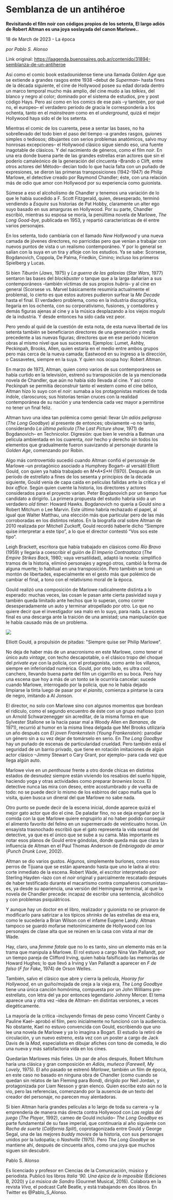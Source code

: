 # Semblanza de un antihéroe

**Revisitando el film noir con códigos propios de los setenta, El largo adiós de Robert Altman es una joya soslayada del canon Marlowe..**

18 de March de 2023 - La época

_por Pablo S. Alonso_

Link original: https://laagenda.buenosaires.gob.ar/contenido/31894-semblanza-de-un-antiheroe



Así como el comic book estadounidense tiene una llamada *Golden Age* que se extiende a grandes rasgos entre 1938 –debut de *Superman*– hasta fines de la década siguiente, el cine de Hollywood posee su edad dorada dentro un marco temporal mucho más amplio, del cine mudo a las *talkies*, del blanco y negro al color; dominado por el sistema de estudios, pre y post código Hays. Pero así como en los comics de ese país –y también, por qué no, el europeo– el verdadero período de gracia le correspondería a los ochenta, tanto en el *mainstream* como en el *underground*, quizá el mejor Hollywood haya sido el de los setenta.




Mientras el comic de los cuarenta, pese a sentar las bases, no ha sobrellevado del todo bien el paso del tiempo –a grandes rasgos, guiones simples o tediosos; dibujantes con serios problemas anatómicos, salvo muy honrosas excepciones– el Hollywood clásico sigue siendo eso, una fuente inagotable de clásicos. Y del nacimiento de géneros, como el film *noir*. En una era donde buena parte de las grandes estrellas eran actores que sin el poderío camaleónico de la generación del cincuenta –Brando o Clift, entre otros actores del Método– decían todo lo que hacía falta con un puñado de expresiones, se dieron las primeras transposiciones (1942-1947) de Philip Marlowe, el detective creado por Raymond Chandler; éste, con una relación más de odio que amor con Hollywood por su experiencia como guionista.




Súmese a eso el alcoholismo de Chandler y tenemos una variación de lo que le había sucedido a F. Scott Fitzgerald, quien, desesperado, terminó vendiendo a *Esquire* sus historias de Pat Hobby, claramente un alter ego suyo basado en sus amarguras en Hollywood. Por su parte, Chandler escribió, mientras su esposa se moría, la penúltima novela de Marlowe, *The Long Good-bye*, publicada en 1953, y repartió características de él entre varios personajes.




En los setenta, todo cambiaría con el llamado *New Hollywood* y una nueva camada de jóvenes directores, no parricidas pero que venían a trabajar con nuevos puntos de vista o un realismo contemporáneo. Y por lo general se salían con la suya en un tira y afloje con los estudios. Ya se sabe: Scorsese, Bogdanovich, Coppola, De Palma, Friedkin, Cimino; incluso los primeros Spielberg y Lucas.




Si bien *Tiburón* (*Jaws*, 1975) y *La guerra de las galaxias* (*Star Wars*, 1977) sentaron las bases del *blockbuster* o tanque que a la larga dañarían a sus contemporáneos –también víctimas de sus propios *hubris*– y al cine en general (Scorsese vs. Marvel básicamente resumiría actualmente el problema), lo cierto es que estos autores pudieron surfear la *Me Decade* hasta el final. El verdadero problema, como en la industria discográfica, llegaría en los ochenta, con su corporativismo, fusiones, y contadores y demás figuras ajenas al cine y a la música desplazando a los viejos *moguls* de la industria. Y desde entonces ha sido cada vez peor.




Pero yendo al quid de la cuestión de esta nota, de esta nueva libertad de los setenta también se beneficiaron directores de una generación y media precedente a las nuevas figuras; directores que en ese período hicieron obras al mismo nivel que sus sucesores. Ejemplos: Lumet, Ashby, Peckinpah, Brooks, Allen, quien estaría en el medio entre ambos grupos pero más cerca de la nueva camada; Eastwood en su ingreso a la dirección, o Cassavetes, siempre en la suya. Y quien nos ocupa hoy: Robert Altman.




En marzo de 1973, Altman, quien como varios de sus contemporáneos se había curtido en la televisión, estrenó su transposición de la ya mencionada novela de Chandler, que aún no había sido llevada al cine. Y así como Peckinpah se permitía deconstruir tanto el western como el cine bélico, Altman hizo lo suyo con el *noir*: sumaba a los protagonistas matices de toda índole, claroscuros; sus historias tenían cruces con la realidad contemporánea de su nación y una tendencia cada vez mayor a permitirse no tener un final feliz.




Altman tuvo una idea tan polémica como genial: llevar *Un adiós peligroso* (*The Long Goodbye*) al presente de entonces; obviamente –o no tanto, considerando *La última película* (*The Last Picture show*, 1971) de Bogdanovich– en Technicolor. Digresión: que bien le vendría a Batman una película ambientada en los cuarenta, *noir* hecho y derecho sin todos los elementos que gradualmente fueron suavizando al personaje durante la *Golden Age*, comenzando por Robin.




Algo más controvertido sucedió cuando Altman confió el personaje de Marlowe –un protagónico asociado a Humphrey Bogart– al versátil Elliott Gould, con quien ya había trabajado en *M\*A\*S\*H* (1970). Después de un período de estrellato a fines de los sesenta y principios de la década siguiente, Gould venía de capa caída en películas fallidas ante la crítica y el *box office*. Según quien cuente la historia, los directores y actores considerados para el proyecto varían. Peter Bogdanovich por un tiempo fue candidato a dirigirlo. La primera propuesta del estudio habría sido a un verdadero *old timer*: Howard Hawks. Bogdanovich no quería a Gould sino a Robert Mitchum o Lee Marvin. Este último habría rechazado el papel, al igual que Walter Matthau, una elección más que particular pero de las más corroboradas en los distintos relatos. En la biografía oral sobre Altman de 2010 realizada por Mitchell Zuckoff, Gould recordó haberle dicho “Siempre quise interpretar a este tipo”, a lo que el director contestó “Vos sos este tipo”.




Leigh Brackett, escritora que había trabajado en clásicos como *Río Bravo* (1959) y llegaría a coescribir el guión de *El Imperio Contraataca* (*The Empire Strikes Back*, 1980; vaya versatilidad), adaptó la novela: simplificó tramos de la historia, eliminó personajes y agregó otros, cambió la forma de alguna muerte; lo habitual en una transposición. Pero también se tomó un montón de libertades, especialmente en el gesto más que polémico de cambiar el final, a tono con el relativismo moral de la época.




Gould realizó una composición de Marlowe radicalmente distinta a lo esperado: muchas veces, las cosan le pasan ante cierta pasividad suya y también queda limitado ante hechos que lo superan, como correr desesperadamente un auto y terminar atropellado por otro. Lo que no quiere decir que el investigador sea malo en lo suyo, para nada. La escena final es una descarga ante la traición de una amistad; una manipulación que le había causado más de un problema.




![](https://cdn.feater.me/files/images/1006247/cd96aabc-444a-4ccf-8947-2645dbdbf02f.jpg)




Elliott Gould, a propulsión de pitadas: "Siempre quise ser Philip Marlowe".




No deja de haber más de un anacronismo en este Marlowe, como tener el único auto *vintage*, con techo descapotable, o el clásico tropo del choque del *private eye* con la policía, con el protagonista, como ante los villanos, siempre en inferioridad numérica. Gould, por otro lado, es ultra *cool*, canchero, llevando buena parte del film un cigarrillo en su boca. Pero hay una escena que hoy a más de un tonto se le ocurriría cancelar: sucede cuando Marlowe, interrogado por la policía, que no le había dejado limpiarse la tinta luego de pasar por el *pianito*, comienza a pintarse la cara de negro, imitando a Al Jonson.




El director, no solo con Marlowe sino con algunos momentos que bordean el ridículo, como el segundo encuentro de éste con un grupo mafioso (con un Arnold Schwarzenegger sin acreditar, de la misma forma en que Sylvester Stallone se la hacía pasar mal a Woody Allen en *Bananas*, de 1971), recurrió al humor en la misma línea delgada que Mel Brooks utilizaría un año después con *El joven Frankenstein* (*Young Frankenstein*): parodiar un género sin a su vez dejar de tomárselo en serio. En *The Long Goodbye* hay un puñado de escenas de particularidad crueldad. Pero también está el seguridad de un barrio privado, que tiene en rotación imitaciones de algún actor clásico –Jimmy Stewart o Cary Grant, por ejemplo– para cada vez que llega algún auto.




Marlowe vive en un *penthouse* frente a otro donde chicas en distintos estados de desnudez siempre están viviendo los resabios del sueño hippie, haciendo yoga y otras actividades como preparar *brownies locos*. El detective nunca las mira con deseo, entre acostumbrado y de vuelta de todo: no se puede decir lo mismo de los esbirros del capo mafia que lo visita, quien busca un dineral del que Marlowe no sabe nada.




Otro punto se puede decir de la escena inicial, donde aparece quizá el mejor gato actor que dio el cine. De paladar fino, no se deja engañar por la comida con la que Marlowe quiere engrupirlo al no haber podido conseguir el alimento favorito del felino en un supermercado de veinticuatro horas. Un ensayista trasnochado escribió que el gato representa la vida sexual del detective, ya que es el único que se sube a su cama. Más importante es notar esos planos de Gould entre góndolas, donde queda más que clara la influencia de Altman en el Paul Thomas Anderson de *Embriagado de amor* (*Punch Drunk Love*, 2002).




Altman se dio varios gustos. Algunos, simplemente burlones, como esos perros de Tijuana que se están apareando hasta que uno le ladra al otro: corte inmediato de la escena. Robert Wade, el escritor interpretado por Sterling Hayden –lazo con el *noir* original y parcialmente rescatado después de haber testificado durante el macartismo contra compañeros comunistas– es, ya desde su apariencia, una versión del Hemingway terminal, al que la novela de Chandler precede: incapaz de escribir una sentencia, alcohólico y con problemas psiquiátricos.




Y aunque hay un doctor en el libro, realizador y guionista no se privaron de modificarlo para satirizar a los típicos *shrinks* de las estrellas de esa era, como le sucedería a Brian Wilson con el infame Eugene Landy. Altman tampoco se guardó mofarse metonímicamente de Hollywood con los personajes de clase alta que se reúnen en la casa con vista al mar de Wade.




Hay, claro, una *femme fatale* que no lo es tanto, sino un elemento más en la trama que manipula a Marlowe. El rol estuvo a cargo Nina Van Pallandt, por un tiempo pareja de Clifford Irving, quien había falsificado las memorias de Howard Hughes; lo que llevó a Irving y Van Pallandt a aparecer en *F de falso* (*F for Fake*, 1974) de Orson Welles.




También, salvo el clásico que abre y cierra la película, *Hooray for Hollywood*, en un guiño/mojada de oreja a la vieja era, *The Long Goodbye* tiene una única canción homónima, compuesta por un John Williams pre-estrellato, con letra del ya por entonces legendario Johnny Mercer. El tema aparece una y otra vez –idea de Altman– en distintas versiones, a veces diegéticamente.




La mayoría de la crítica –incluyendo firmas de peso como Vincent Canby o Pauline Kael– aprobó el film, pero inicialmente no funcionó con la audiencia. No obstante, Kael no estuvo convencida con Gould, escribiendo que uno lee una novela de Marlowe y ya lo imagina a Bogart. El estudio la retiró de circulación, y un nuevo estreno, esta vez con un poster a cargo de Jack Davis de la *Mad*, especialista en dibujar afiches con tono de comedia, le dio una nueva y más satisfactoria vida en los cines.




Quedarían Marlowes más fieles. Un par de años después, Robert Mitchum haría una clásica y gran composición en *Adiós, muñeca* (*Farewell, My Lovely*, 1975). El año pasado se estrenó *Marlowe*, también un film de época, en este caso no basado en ninguna obra de Chandler (como cuando se quedan sin relatos de Ian Fleming para Bond), dirigido por Neil Jordan, y protagonizada por Liam Nesson y gran elenco. Quien escribe esto aún no la vio, pero las referencias, comenzando por la ausencia de un texto del creador del personaje, no parecen muy alentadoras.




Si bien Altman haría grandes películas a lo largo de toda su carrera –y la emprendería de manera más directa contra Hollywood con *Las reglas del juego* (*The Player*, 1992), cameo de Gould incluido– *The Long Goodbye* es parte fundamental de su fase imperial, que continuaría al año siguiente con *Racha de suerte* (*California Split*), coprotagonizada entre Gould y George Segal, una de las mejores *buddy movies* de la historia, con sus personajes unidos por la ludopatía; o *Nashville* (1975). Pero *The Long Goodbye* se mantiene ahí, después de cincuenta años, como una joya que muchos siguen sin descubrir.




Pablo S. Alonso




Es licenciado y profesor en Ciencias de la Comunicación, músico y periodista. Publicó los libros *Italia ‘90. Una épica de lo imposible* (Ediciones B, 2020) y *La música de Sandro* (Gourmet Musical, 2016). Colabora en la revista *Viva*, el podcast Café Beatle, y está trabajando en dos libros. En Twitter es @Pablo\_S\_Alonso.



